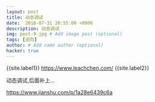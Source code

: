 ```yaml
---
layout: post
title: 动态调试
date:  2018-07-31 20:55:00 +0900
description: 动态调试
img: post-9.jpg # Add image post (optional)
tags: [逆向]
author: # Add name author (optional)
hacker: true
---
```


{{site.label1}} <a href="https://www.leachchen.com/" target="\_blank">https://www.leachchen.com/</a> {{site.label2}}

动态调试,后面补上...

https://www.jianshu.com/p/1a28e6439c6a
